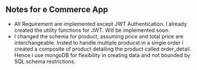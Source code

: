 ## Notes for e Commerce App

- All Requirement are implemented except JWT Authentication. I already created the utility functions for JWT. Will be implemented soon.
- I changed the schema for product, assuming price and total price are interchangeable. Insted to handle multiple producst in a single order i created a composite of product detailing the product called order_detail. Hence i use mongoDB for flexibility in creating data and not bounded by SQL schema restrictions.
